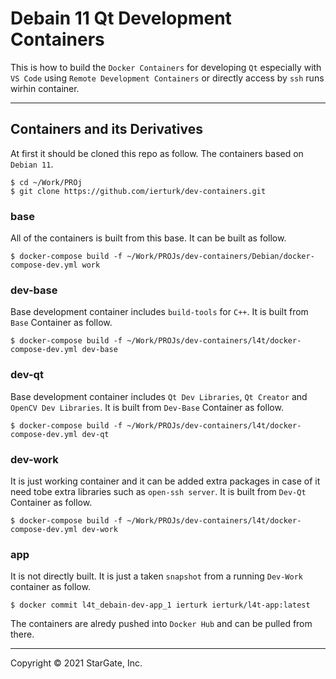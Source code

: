 # Debain 11 Qt Development Containers #
This is how to build the `Docker Containers` for developing `Qt` especially with `VS Code` using `Remote Development Containers` or directly access by `ssh` runs wirhin container.
____
## Containers and its Derivatives ##
At first it should be cloned this repo as follow. The containers based on `Debian 11`.
```
$ cd ~/Work/PROj
$ git clone https://github.com/ierturk/dev-containers.git
```
### base ###
All of the containers is built from this base. It can be built as follow.
```
$ docker-compose build -f ~/Work/PROJs/dev-containers/Debian/docker-compose-dev.yml work
```
### dev-base ###
Base development container includes `build-tools` for `C++`. It is built from `Base` Container as follow.
```
$ docker-compose build -f ~/Work/PROJs/dev-containers/l4t/docker-compose-dev.yml dev-base
```
### dev-qt ###
Base development container includes `Qt Dev Libraries`, `Qt Creator` and `OpenCV Dev Libraries`. It is built from `Dev-Base` Container as follow.
```
$ docker-compose build -f ~/Work/PROJs/dev-containers/l4t/docker-compose-dev.yml dev-qt
```
### dev-work ###
It is just working container and it can be added extra packages in case of it need tobe extra libraries such as `open-ssh server`. It is built from `Dev-Qt` Container as follow.
```
$ docker-compose build -f ~/Work/PROJs/dev-containers/l4t/docker-compose-dev.yml dev-work
```
### app ###
It is not directly built. It is just a taken `snapshot` from a running `Dev-Work` container as follow. 
```
$ docker commit l4t_debain-dev-app_1 ierturk ierturk/l4t-app:latest
```
The containers are alredy pushed into `Docker Hub` and can be pulled from there.
___
Copyright © 2021 StarGate, Inc.

